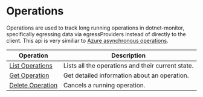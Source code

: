 
# Operations

Operations are used to track long running operations in dotnet-monitor, specifically egressing data via egressProviders instead of directly to the client. This api is very similiar to [Azure asynchronous operations](https://docs.microsoft.com/en-us/azure/azure-resource-manager/management/async-operations#url-to-monitor-status).

| Operation | Description |
|---|---|
| [List Operations](operations-list.md) | Lists all the operations and their current state. |
| [Get Operation](operations-get.md) | Get detailed information about an operation. |
| [Delete Operation](operations-delete.md) | Cancels a running operation. |
